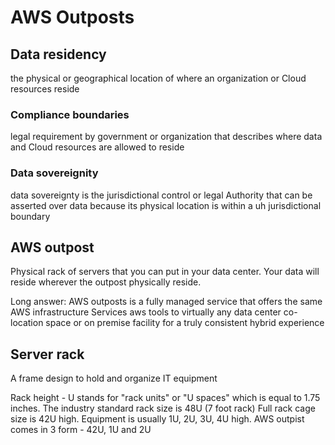 # AWS Outposts

## Data residency

the physical or geographical location of where an organization or Cloud resources reside

### Compliance boundaries

legal requirement by government or organization that describes where data and Cloud resources are allowed to reside

### Data sovereignity

data sovereignty is the jurisdictional control or legal Authority that can be asserted over data because its physical location is within a uh jurisdictional boundary

## AWS outpost

Physical rack of servers that you can put in your data center. Your data will reside wherever the outpost physically reside.

Long answer: AWS outposts is a fully managed service that offers the same AWS infrastructure Services aws tools to virtually any data center co-location space or on premise facility for a truly consistent hybrid experience

## Server rack
A frame design to hold and organize IT equipment

Rack height - U stands for "rack units" or "U spaces" which is equal to 1.75 inches. The industry standard rack size is 48U (7 foot rack)
Full rack cage size is 42U high.
Equipment is usually 1U, 2U, 3U, 4U high.
AWS outpist comes in 3 form - 42U, 1U and 2U